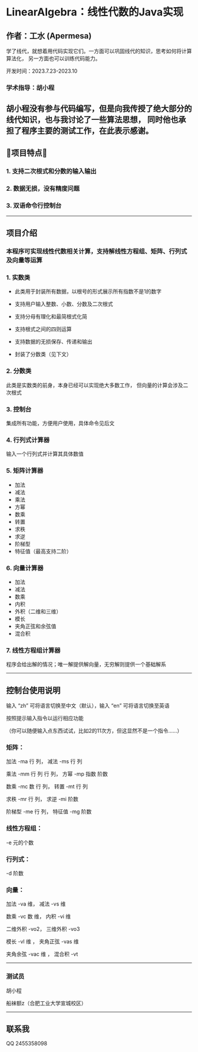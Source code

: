 # LinearAlgebra：线性代数的Java实现
## 作者：工水 (Apermesa)
学了线代，就想着用代码实现它们。一方面可以巩固线代的知识，思考如何将计算算法化，
    另一方面也可以训练代码能力。

开发时间：2023.7.23-2023.10
### 学术指导：胡小程
胡小程没有参与代码编写，但是向我传授了绝大部分的线代知识，也与我讨论了一些算法思想，
    同时他也承担了程序主要的测试工作，在此表示感谢。
---
## 🚀项目特点🚀
### 1. 支持二次根式和分数的输入输出
### 2. 数据无损，没有精度问题
### 3. 双语命令行控制台

---
## 项目介绍
### 本程序可实现线性代数相关计算，支持解线性方程组、矩阵、行列式及向量等运算

### 1. 实数类

- 此类用于封装所有数据，以根号的形式展示所有指数不是1的数字

- 支持用户输入整数、小数、分数及二次根式

- 支持分母有理化和最简根式化简

- 支持根式之间的四则运算

- 支持数据的无损保存、传递和输出

- 封装了分数类（见下文）

### 2. 分数类

此类是实数类的前身，本身已经可以实现绝大多数工作，
但向量的计算会涉及二次根式

### 3. 控制台

集成所有功能，方便用户使用，具体命令见后文

### 4. 行列式计算器

输入一个行列式并计算其具体数值

### 5. 矩阵计算器

- 加法
- 减法
- 乘法
- 方幂
- 数乘
- 转置
- 求秩
- 求逆
- 阶梯型
- 特征值（最高支持二阶）

### 6. 向量计算器

- 加法
- 减法
- 数乘
- 内积
- 外积（二维和三维）
- 模长
- 夹角正弦和余弦值
- 混合积

### 7. 线性方程组计算器

程序会给出解的情况；唯一解提供解向量，无穷解则提供一个基础解系


---
## 控制台使用说明

输入 “zh” 可将语言切换至中文（默认），输入 “en” 可将语言切换至英语

按照提示输入指令以运行相应功能

（你可以随便输入点东西试试，比如2的11次方，但这显然不是一个指令……）

### 矩阵：

加法   -ma 行 列，           减法   -ms 行 列

乘法   -mm 行 列 行 列，     方幂   -mp 指数 阶数

数乘   -mc 数 行 列，        转置   -mt 行 列

求秩   -mr 行 列，           求逆   -mi 阶数

阶梯型 -me 行 列，           特征值 -mg 阶数

### 线性方程组： 

-e 元的个数

### 行列式：

-d 阶数

### 向量：

加法     -va  维，      减法     -vs 维

数乘     -vc  数 维，   内积     -vi 维

二维外积 -vo2，         三维外积 -vo3

模长     -vl  维 ，     夹角正弦 -vas 维

夹角余弦 -vac 维  ，    混合积   -vt

---
### 测试员
胡小程

船袜额z（合肥工业大学宣城校区）

---

## 联系我
QQ 2455358098